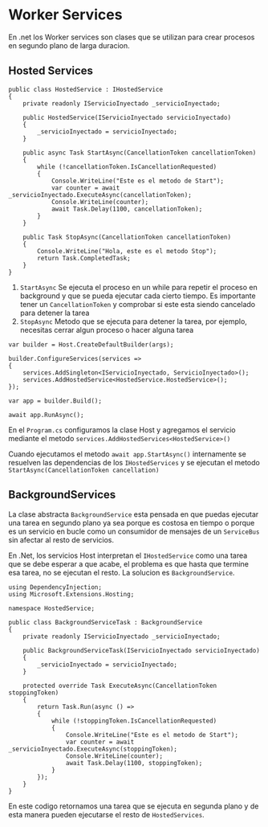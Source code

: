 # Worker Services
En .net los Worker services son clases que se utilizan para crear procesos en segundo plano de larga duracion.

## Hosted Services
```Csharp
public class HostedService : IHostedService
{
    private readonly IServicioInyectado _servicioInyectado;

    public HostedService(IServicioInyectado servicioInyectado)
    {
        _servicioInyectado = servicioInyectado;
    }

    public async Task StartAsync(CancellationToken cancellationToken)
    {
        while (!cancellationToken.IsCancellationRequested)
        {
            Console.WriteLine("Este es el metodo de Start");
            var counter = await _servicioInyectado.ExecuteAsync(cancellationToken);
            Console.WriteLine(counter);
            await Task.Delay(1100, cancellationToken);
        }
    }

    public Task StopAsync(CancellationToken cancellationToken)
    {
        Console.WriteLine("Hola, este es el metodo Stop");
        return Task.CompletedTask;
    }
}
```
1. `StartAsync` Se ejecuta el proceso en un while para repetir el proceso en background y que se pueda ejecutar cada cierto tiempo. Es importante tener un `CancellationToken` y comprobar si este esta siendo cancelado para detener la tarea
2. `StopAsync` Metodo que se ejecuta para detener la tarea, por ejemplo, necesitas cerrar algun proceso o hacer alguna tarea

```Csharp
var builder = Host.CreateDefaultBuilder(args);

builder.ConfigureServices(services =>
{
    services.AddSingleton<IServicioInyectado, ServicioInyectado>();
    services.AddHostedService<HostedService.HostedService>();
});

var app = builder.Build();

await app.RunAsync();
```
En el `Program.cs` configuramos la clase Host y agregamos el servicio mediante el metodo `services.AddHostedServices<HostedService>()`

Cuando ejecutamos el metodo `await app.StartAsync()` internamente se resuelven las dependencias de los `IHostedServices` y se ejecutan el metodo `StartAsync(CancellationToken cancellation)`


## BackgroundServices
La clase abstracta `BackgroundService` esta pensada en que puedas ejecutar una tarea en segundo plano ya sea porque es costosa en tiempo o porque es un servicio en bucle como un consumidor de mensajes de un `ServiceBus` sin afectar al resto de servicios.

En .Net, los servicios Host interpretan el `IHostedService` como una tarea que se debe esperar a que acabe, el problema es que hasta que termine esa tarea, no se ejecutan el resto. La solucion es `BackgroundService`.

```Csharp
using DependencyInjection;
using Microsoft.Extensions.Hosting;

namespace HostedService;

public class BackgroundServiceTask : BackgroundService
{
    private readonly IServicioInyectado _servicioInyectado;

    public BackgroundServiceTask(IServicioInyectado servicioInyectado)
    {
        _servicioInyectado = servicioInyectado;
    }

    protected override Task ExecuteAsync(CancellationToken stoppingToken)
    {
        return Task.Run(async () =>
        {
            while (!stoppingToken.IsCancellationRequested)
            {
                Console.WriteLine("Este es el metodo de Start");
                var counter = await _servicioInyectado.ExecuteAsync(stoppingToken);
                Console.WriteLine(counter);
                await Task.Delay(1100, stoppingToken);
            }
        });
    }
}
```

En este codigo retornamos una tarea que se ejecuta en segunda plano y de esta manera pueden ejecutarse el resto de `HostedServices`.